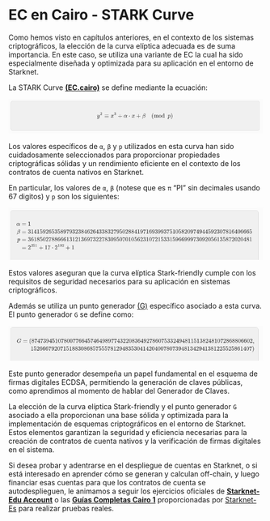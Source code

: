 # EC en Cairo - STARK Curve
Como hemos visto en capítulos anteriores, en el contexto de los sistemas criptográficos, la elección de la curva elíptica adecuada es de suma importancia. En este caso, se utiliza una variante de EC la cual ha sido especialmente diseñada y optimizada para su aplicación en el entorno de Starknet.

La STARK Curve [**(EC.cairo)**](https://github.com/starkware-libs/cairo-lang/blob/361fe32d5930db340ea78fe05aedfe706f6c9405/src/starkware/cairo/common/ec.cairo) se define mediante la ecuación:

![graph](./assets/stark_curve.png)
<div align="center">
<em></em>
</div>

Los valores específicos de `α`, `β` y `p` utilizados en esta curva han sido cuidadosamente seleccionados para proporcionar propiedades criptográficas sólidas y un rendimiento eficiente en el contexto de los contratos de cuenta nativos en Starknet.

En particular, los valores de `α`, `β` (notese que es `π` “PI” sin decimales usando 67 digitos) y `p` son los siguientes:

![graph](./assets/stark_curve1.png)
<div align="center">
<em></em>
</div>

Estos valores aseguran que la curva elíptica Stark-friendly cumple con los requisitos de seguridad necesarios para su aplicación en sistemas criptográficos.

Además se utiliza un punto generador [(G)](https://docs.starkware.co/starkex/crypto/stark-curve.html) específico asociado a esta curva. El punto generador `G` se define como:

![graph](./assets/stark_curve_g.png)
<div align="center">
<em></em>
</div>

Este punto generador desempeña un papel fundamental en el esquema de firmas digitales ECDSA, permitiendo la generación de claves públicas, como aprendimos al momento de hablar del Generador de Claves.

La elección de la curva elíptica Stark-friendly y el punto generador `G` asociado a ella proporcionan una base sólida y optimizada para la implementación de esquemas criptográficos en el entorno de Starknet. Estos elementos garantizan la seguridad y eficiencia necesarias para la creación de contratos de cuenta nativos y la verificación de firmas digitales en el sistema.

Si desea probar y adentrarse en el despliegue de cuentas en Starknet, o si está interesado en aprender cómo se generan y calculan off-chain, y luego financiar esas cuentas para que los contratos de cuenta se autodesplieguen, le animamos a seguir los ejercicios oficiales de [**Starknet-Edu Account**](https://github.com/starknet-edu/starknet-accounts/blob/answers/ES%20README.md) o las [**Guías Completas Cairo 1**](https://github.com/Nadai2010/Nadai-StarknetEs-Guia-Cairo1#configuraci%C3%B3n-de-una-cuenta) proporcionadas por [Starknet-Es](https://twitter.com/StarkNetEs) para realizar pruebas reales.